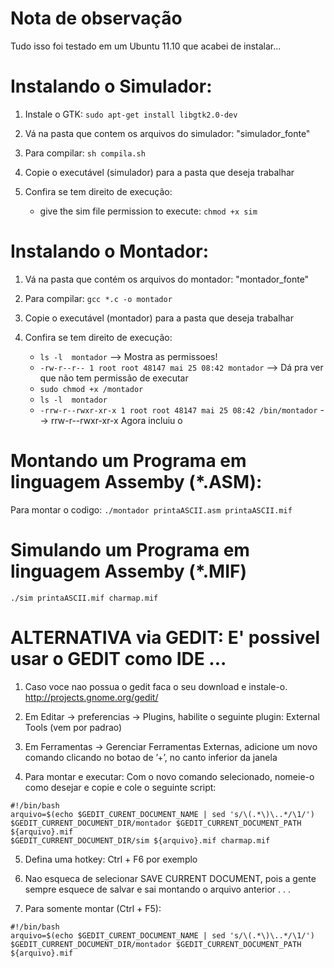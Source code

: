 # Nota de observação
Tudo isso foi testado em um Ubuntu 11.10  que acabei de instalar...

# Instalando o Simulador:
1. Instale o GTK: `sudo apt-get install libgtk2.0-dev`

2. Vá na pasta que contem os arquivos do simulador: "simulador_fonte"

3. Para compilar: `sh compila.sh`

4. Copie o executável (simulador) para a pasta que deseja trabalhar

5. Confira se tem direito de execução: 
	- give the sim file permission to execute:
	`chmod +x sim`

# Instalando o Montador:
1. Vá na pasta que contém os arquivos do montador: "montador_fonte"

2. Para compilar: `gcc *.c -o montador`

3. Copie o executável (montador) para a pasta que deseja trabalhar

4. Confira se tem direito de execução: 
	- `ls -l  montador` --> Mostra as permissoes!
	- `-rw-r--r-- 1 root root 48147 mai 25 08:42 montador` --> Dá pra ver que não tem permissão de executar
	- `sudo chmod +x /montador`
	- `ls -l  montador`
	- `-rrw-r--rwxr-xr-x 1 root root 48147 mai 25 08:42 /bin/montador`
	--> rrw-r--rwxr-xr-x
	Agora incluiu o


# Montando um Programa em linguagem Assemby (*.ASM):
Para montar o codigo: `./montador printaASCII.asm printaASCII.mif`

# Simulando um Programa em linguagem Assemby (*.MIF)
`./sim printaASCII.mif charmap.mif`

# ALTERNATIVA via GEDIT: E' possivel usar o GEDIT como IDE ...
1. Caso voce nao possua o gedit faca o seu download e instale-o. http://projects.gnome.org/gedit/

2. Em Editar -> preferencias -> Plugins, habilite o seguinte plugin: External Tools (vem por padrao)

3. Em Ferramentas -> Gerenciar Ferramentas Externas, adicione um novo comando clicando no botao de ’+’, no canto inferior da janela

4. Para montar e executar: Com o novo comando selecionado, nomeie-o como desejar e copie e cole o seguinte script:

```
#!/bin/bash
arquivo=$(echo $GEDIT_CURENT_DOCUMENT_NAME | sed 's/\(.*\)\..*/\1/')
$GEDIT_CURRENT_DOCUMENT_DIR/montador $GEDIT_CURRENT_DOCUMENT_PATH ${arquivo}.mif
$GEDIT_CURRENT_DOCUMENT_DIR/sim ${arquivo}.mif charmap.mif
```

5. Defina uma hotkey: Ctrl + F6   por exemplo

6. Nao esqueca de selecionar SAVE CURRENT DOCUMENT, pois a gente sempre esquece de salvar e sai montando o arquivo anterior . . . 

7. Para somente montar (Ctrl + F5):

```
#!/bin/bash
arquivo=$(echo $GEDIT_CURENT_DOCUMENT_NAME | sed 's/\(.*\)\..*/\1/')
$GEDIT_CURRENT_DOCUMENT_DIR/montador $GEDIT_CURRENT_DOCUMENT_PATH ${arquivo}.mif
```

